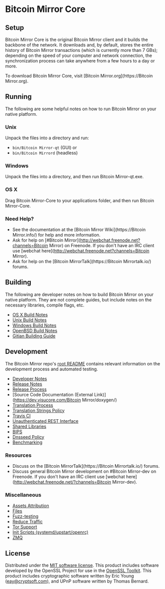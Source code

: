 Bitcoin Mirror Core
=============

Setup
---------------------
Bitcoin Mirror Core is the original Bitcoin Mirror client and it builds the backbone of the network. It downloads and, by default, stores the entire history of Bitcoin Mirror transactions (which is currently more than 7 GBs); depending on the speed of your computer and network connection, the synchronization process can take anywhere from a few hours to a day or more.

To download Bitcoin Mirror Core, visit [Bitcoin Mirror.org](https://Bitcoin Mirror.org).

Running
---------------------
The following are some helpful notes on how to run Bitcoin Mirror on your native platform.

### Unix

Unpack the files into a directory and run:

- `bin/Bitcoin Mirror-qt` (GUI) or
- `bin/Bitcoin Mirrord` (headless)

### Windows

Unpack the files into a directory, and then run Bitcoin Mirror-qt.exe.

### OS X

Drag Bitcoin Mirror-Core to your applications folder, and then run Bitcoin Mirror-Core.

### Need Help?

* See the documentation at the [Bitcoin Mirror Wiki](https://Bitcoin Mirror.info/)
for help and more information.
* Ask for help on [#Bitcoin Mirror](http://webchat.freenode.net?channels=Bitcoin Mirror) on Freenode. If you don't have an IRC client use [webchat here](http://webchat.freenode.net?channels=Bitcoin Mirror).
* Ask for help on the [Bitcoin MirrorTalk](https://Bitcoin Mirrortalk.io/) forums.

Building
---------------------
The following are developer notes on how to build Bitcoin Mirror on your native platform. They are not complete guides, but include notes on the necessary libraries, compile flags, etc.

- [OS X Build Notes](build-osx.md)
- [Unix Build Notes](build-unix.md)
- [Windows Build Notes](build-windows.md)
- [OpenBSD Build Notes](build-openbsd.md)
- [Gitian Building Guide](gitian-building.md)

Development
---------------------
The Bitcoin Mirror repo's [root README](/README.md) contains relevant information on the development process and automated testing.

- [Developer Notes](developer-notes.md)
- [Release Notes](release-notes.md)
- [Release Process](release-process.md)
- [Source Code Documentation (External Link)](https://dev.visucore.com/Bitcoin Mirror/doxygen/)
- [Translation Process](translation_process.md)
- [Translation Strings Policy](translation_strings_policy.md)
- [Travis CI](travis-ci.md)
- [Unauthenticated REST Interface](REST-interface.md)
- [Shared Libraries](shared-libraries.md)
- [BIPS](bips.md)
- [Dnsseed Policy](dnsseed-policy.md)
- [Benchmarking](benchmarking.md)

### Resources
* Discuss on the [Bitcoin MirrorTalk](https://Bitcoin Mirrortalk.io/) forums.
* Discuss general Bitcoin Mirror development on #Bitcoin Mirror-dev on Freenode. If you don't have an IRC client use [webchat here](http://webchat.freenode.net/?channels=Bitcoin Mirror-dev).

### Miscellaneous
- [Assets Attribution](assets-attribution.md)
- [Files](files.md)
- [Fuzz-testing](fuzzing.md)
- [Reduce Traffic](reduce-traffic.md)
- [Tor Support](tor.md)
- [Init Scripts (systemd/upstart/openrc)](init.md)
- [ZMQ](zmq.md)

License
---------------------
Distributed under the [MIT software license](/COPYING).
This product includes software developed by the OpenSSL Project for use in the [OpenSSL Toolkit](https://www.openssl.org/). This product includes
cryptographic software written by Eric Young ([eay@cryptsoft.com](mailto:eay@cryptsoft.com)), and UPnP software written by Thomas Bernard.
